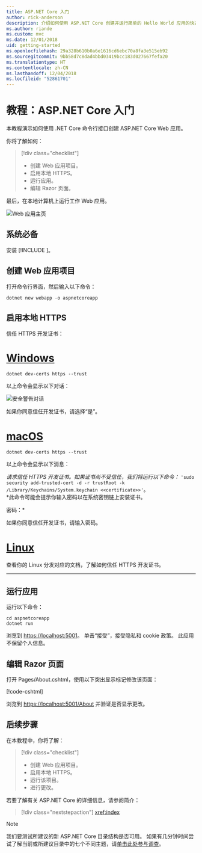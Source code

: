 ```yaml
---
title: ASP.NET Core 入门
author: rick-anderson
description: 介绍如何使用 ASP.NET Core 创建并运行简单的 Hello World 应用的快速教程。
ms.author: riande
ms.custom: mvc
ms.date: 12/01/2018
uid: getting-started
ms.openlocfilehash: 29a328b610b0a6e1616cd6ebc70a8fa3e515eb92
ms.sourcegitcommit: 9bb58d7c8dad4bbd03419bcc183d027667fefa20
ms.translationtype: HT
ms.contentlocale: zh-CN
ms.lasthandoff: 12/04/2018
ms.locfileid: "52861701"
---
```

# <a name="tutorial-get-started-with-aspnet-core"></a>教程：ASP.NET Core 入门

本教程演示如何使用 .NET Core 命令行接口创建 ASP.NET Core Web 应用。

你将了解如何：

> [!div class="checklist"]
> * 创建 Web 应用项目。
> * 启用本地 HTTPS。
> * 运行应用。
> * 编辑 Razor 页面。

最后，在本地计算机上运行工作 Web 应用。

![Web 应用主页](_static/home-page.png)

## <a name="prerequisites"></a>系统必备

安装 [!INCLUDE [](~/includes/2.1-SDK.md)]。

## <a name="create-a-web-app-project"></a>创建 Web 应用项目

打开命令行界面，然后输入以下命令：

```console
dotnet new webapp -o aspnetcoreapp
```

## <a name="enable-local-https"></a>启用本地 HTTPS

信任 HTTPS 开发证书：

# <a name="windowstabwindows"></a>[Windows](#tab/windows)

```console
dotnet dev-certs https --trust
```

以上命令会显示以下对话：

![安全警告对话](_static/cert.png)

如果你同意信任开发证书，请选择“是”。

# <a name="macostabmacos"></a>[macOS](#tab/macos)

```console
dotnet dev-certs https --trust
```

以上命令会显示以下消息：

*请求信任 HTTPS 开发证书。如果证书尚不受信任，我们将运行以下命令：* `'sudo security add-trusted-cert -d -r trustRoot -k /Library/Keychains/System.keychain <<certificate>>'`。  
*此命令可能会提示你输入密码以在系统密钥链上安装证书。

密码：*

如果你同意信任开发证书，请输入密码。

# <a name="linuxtablinux"></a>[Linux](#tab/linux)

查看你的 Linux 分发对应的文档，了解如何信任 HTTPS 开发证书。

---

## <a name="run-the-app"></a>运行应用

运行以下命令：

```console
cd aspnetcoreapp
dotnet run
```

浏览到 [https://localhost:5001](https://localhost:5001)。 单击“接受”，接受隐私和 cookie 政策。 此应用不保留个人信息。

## <a name="edit-a-razor-page"></a>编辑 Razor 页面

打开 Pages/About.cshtml，使用以下突出显示标记修改该页面：

[!code-cshtml[](sample/getting-started/about.cshtml?highlight=9)]

浏览到 [https://localhost:5001/About](https://localhost:5001/About) 并验证是否显示更改。

## <a name="next-steps"></a>后续步骤

在本教程中，你将了解：

> [!div class="checklist"]
> * 创建 Web 应用项目。
> * 启用本地 HTTPS。
> * 运行该项目。
> * 进行更改。

若要了解有关 ASP.NET Core 的详细信息，请参阅简介：

> [!div class="nextstepaction"]
> <xref:index>

> [!NOTE]
> 我们要测试所建议的新 ASP.NET Core 目录结构是否可用。 如果有几分钟时间尝试了解当前或所建议目录中的七个不同主题，请[单击此处参与调查](https://dpk4xbh5.optimalworkshop.com/treejack/aa11wn82)。
